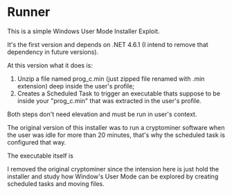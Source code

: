 # Runner
This is a simple Windows User Mode Installer Exploit.

It's the first version and depends on .NET 4.6.1 (I intend to remove that dependency in future versions).

At this version what it does is:
  1) Unzip a file named prog_c.min (just zipped file renamed with .min extension) deep inside the user's profile;
  2) Creates a Scheduled Task to trigger an executable thats suppose to be inside your "prog_c.min" that was extracted in the       user's profile.
  
Both steps don't need elevation and must be run in user's context.  

The original version of this installer was to run a cryptominer software when the user was idle for more than 20 minutes, that's why the scheduled task is configured that way.

The executable itself is 

I removed the original cryptominer since the intension here is just hold the installer and study how Window's User Mode can be explored by creating scheduled tasks and moving files.
